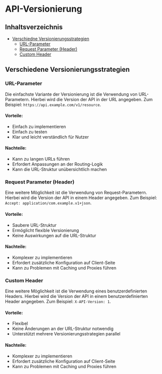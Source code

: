 # API-Versionierung

## Inhaltsverzeichnis
- [Verschiedne Versionierungsstrategien](#verschiedene-versionierungsstrategien)
  - [URL-Parameter](#url-parameter)
  - [Request Parameter (Header)](#request-parameter-header)
  - [Custom Header](#custom-header)


## Verschiedene Versionierungsstrategien
### URL-Parameter
Die einfachste Variante der Versionierung ist die Verwendung von URL-Parametern. Hierbei wird die Version der API in der URL angegeben. Zum Beispiel: `https://api.example.com/v1/resource`.

#### Vorteile:
- Einfach zu implementieren
- Einfach zu testen
- Klar und leicht verständlich für Nutzer

#### Nachteile:
- Kann zu langen URLs führen
- Erfordert Anpassungen an der Routing-Logik
- Kann die URL-Struktur unübersichtlich machen

### Request Parameter (Header)
Eine weitere Möglichkeit ist die Verwendung von Request-Parametern. Hierbei wird die Version der API in einem Header angegeben. Zum Beispiel: `Accept: application/com.example.v1+json`.

#### Vorteile:
- Saubere URL-Struktur
- Ermöglicht flexible Versionierung
- Keine Auswirkungen auf die URL-Struktur

#### Nachteile:
- Komplexer zu implementieren
- Erfordert zusätzliche Konfiguration auf Client-Seite
- Kann zu Problemen mit Caching und Proxies führen

### Custom Header
Eine weitere Möglichkeit ist die Verwendung eines benutzerdefinierten Headers. Hierbei wird die Version der API in einem benutzerdefinierten Header angegeben. Zum Beispiel: `X-API-Version: 1`.

#### Vorteile:
- Flexibel
- Keine Änderungen an der URL-Struktur notwendig
- Unterstützt mehrere Versionierungsstrategien parallel

#### Nachteile:
- Komplexer zu implementieren
- Erfordert zusätzliche Konfiguration auf Client-Seite
- Kann zu Problemen mit Caching und Proxies führen
